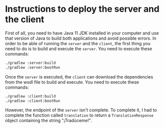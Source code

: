 # Instructions to deploy the server and the client

First of all, you need to have Java 11 JDK installed in your 
computer and use that version of Java to build both applications
and avoid possible errors. In order to be able of running the
`server` and the `client`, the first thing you need to do is to
build and execute the `server`. You need to execute these 
commands:

```bash
./gradlew :server:build 
./gradlew :server:bootRun
```

Once the `server` is executed, the `client` can download the 
dependencies from the wsdl file to build and execute. You need to execute these
commands:

```bash
./gradlew :client:build 
./gradlew :client:bootRun
```

However, the endpoint of the `server` isn't complete. To 
complete it, I had to complete the function called `translation`
to return a `TranslationResponse` object containing the string
"¡Tradúceme!".